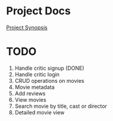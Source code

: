 # Project Docs
[Project Synopsis](https://docs.google.com/document/d/1fL7SidSWYuzavQPyMzn1btPplhUJ58wV_n5QqON1ZQI/edit?usp=sharing)

# TODO

1. Handle critic signup (DONE)
2. Handle critic login
3. CRUD operations on movies
4. Movie metadata
5. Add reviews
6. View movies
7. Search movie by title, cast or director
8. Detailed movie view